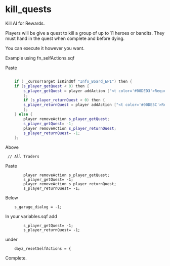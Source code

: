 # kill_quests
Kill AI for Rewards. 


Players will be give a quest to kill a group of up to 11 heroes or bandits. 
They must hand in the quest when complete and before dying.


You can execute it however you want.




Example using fn_selfActions.sqf

Paste
```c++

	if ( _cursorTarget isKindOf "Info_Board_EP1") then {
    if (s_player_getQuest < 0) then {
		s_player_getQuest = player addAction ["<t color='#00DED3'>Request Kill Quest.</t>", "dayz_code\external\quests\getQuest.sqf",1, 0, true, true, "", ""];
		};
	    if (s_player_returnQuest < 0) then {
		s_player_returnQuest = player addAction ["<t color='#00DE5C'>Return Kill Quest.</t>", "dayz_code\external\quests\returnQuest.sqf",1, 0, true, true, "", ""];
		};
	} else {
		player removeAction s_player_getQuest;
		s_player_getQuest= -1;
		player removeAction s_player_returnQuest;
		s_player_returnQuest= -1;
	};

```

Above

```	// All Traders```


Paste 
```
		player removeAction s_player_getQuest;
		s_player_getQuest= -1;
		player removeAction s_player_returnQuest;
		s_player_returnQuest= -1;
```
Below
```
	s_garage_dialog = -1;	
```


In your variables.sqf add
```
		s_player_getQuest= -1;
		s_player_returnQuest= -1;
```
under
```
	dayz_resetSelfActions = {
```

Complete.
